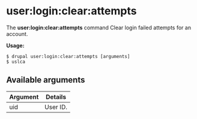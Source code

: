 # user:login:clear:attempts
The **user:login:clear:attempts** command Clear login failed attempts for an account.

**Usage:**
```
$ drupal user:login:clear:attempts [arguments] 
$ uslca  
```

## Available arguments
Argument | Details
---------|-------------
uid | User ID.
